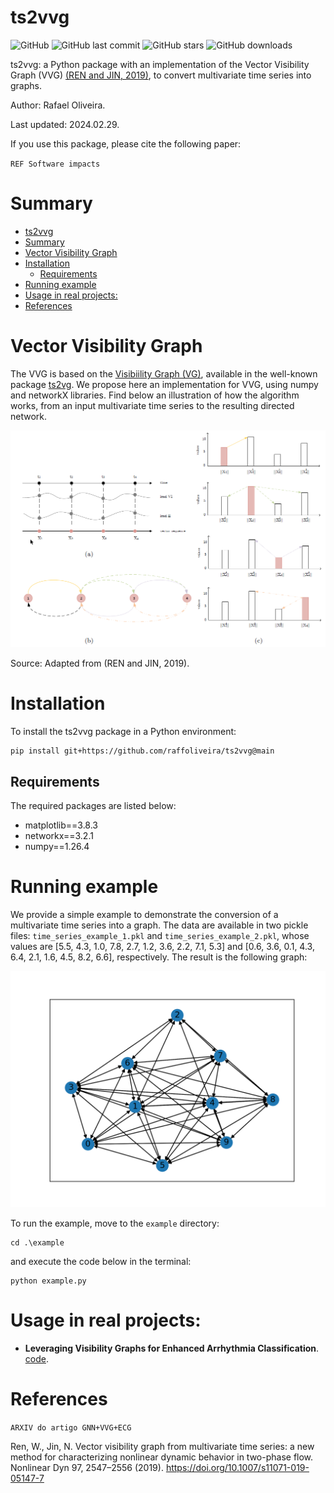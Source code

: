 # ts2vvg

![GitHub](https://img.shields.io/github/license/raffoliveira/ts2vvg)
![GitHub last commit](https://img.shields.io/github/last-commit/raffoliveira/ts2vvg)
![GitHub stars](https://img.shields.io/github/stars/raffoliveira/ts2vvg?style=social)
![GitHub downloads](https://img.shields.io/github/downloads/raffoliveira/ts2vvg/total)

ts2vvg: a Python package with an implementation of the Vector Visibility Graph (VVG) [(REN and JIN, 2019)](https://link.springer.com/article/10.1007/s11071-019-05147-7), to convert multivariate time series into graphs. 

Author: Rafael Oliveira. 

Last updated: 2024.02.29.

If you use this package, please cite the following paper:

`REF Software impacts`

# Summary

- [ts2vvg](#ts2vvg)
- [Summary](#summary)
- [Vector Visibility Graph](#vector-visibility-graph)
- [Installation](#installation)
  - [Requirements](#requirements)
- [Running example](#running-example)
- [Usage in real projects:](#usage-in-real-projects)
- [References](#references)

# Vector Visibility Graph

  
The VVG is based on the [Visibiility Graph (VG)](https://www.pnas.org/doi/abs/10.1073/pnas.0709247105), available in the well-known package [ts2vg](https://pypi.org/project/ts2vg/). We propose here an implementation for VVG, using numpy and networkX libraries. Find below an illustration of how the algorithm works, from an input multivariate time series to the resulting directed network.

![vvg](./docs/vvg.png)

Source: Adapted from (REN and JIN, 2019).

# Installation

To install the ts2vvg package in a Python environment:

```shell
pip install git+https://github.com/raffoliveira/ts2vvg@main
```

## Requirements

The required packages are listed below: 

+ matplotlib==3.8.3
+ networkx==3.2.1
+ numpy==1.26.4

# Running example

We provide a simple example to demonstrate the conversion of a multivariate time series into a graph. The data are available in two pickle files: `time_series_example_1.pkl` and `time_series_example_2.pkl`, whose values are [5.5, 4.3, 1.0, 7.8, 2.7, 1.2, 3.6, 2.2, 7.1, 5.3] and [0.6, 3.6, 0.1, 4.3, 6.4, 2.1, 1.6, 4.5, 8.2, 6.6], respectively. The result is the following graph:

![graph](./example/graph.png)

To run the example, move to the `example` directory:
```
cd .\example
```

and execute the code below in the terminal:

```
python example.py
```

# Usage in real projects:

- **Leveraging Visibility Graphs for Enhanced Arrhythmia Classification**. [code](https://github.com/raffoliveira/VG_for_arrhythmia_classification_with_GCN).


# References

`ARXIV do artigo GNN+VVG+ECG`

Ren, W., Jin, N. Vector visibility graph from multivariate time series: a new method for characterizing nonlinear dynamic behavior in two-phase flow. Nonlinear Dyn 97, 2547–2556 (2019). https://doi.org/10.1007/s11071-019-05147-7